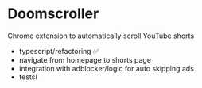 # Doomscroller

Chrome extension to automatically scroll YouTube shorts

- typescript/refactoring ✅
- navigate from homepage to shorts page
- integration with adblocker/logic for auto skipping ads
- tests!
